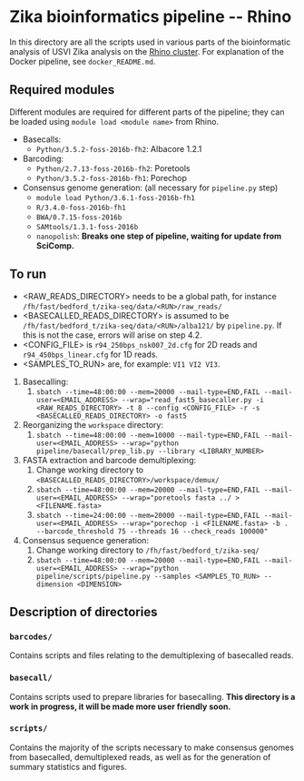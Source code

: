 # Zika bioinformatics pipeline -- Rhino

In this directory are all the scripts used in various parts of the bioinformatic analysis of USVI Zika analysis on the [Rhino cluster](https://github.com/blab/wiki/wiki/Rhino-cluster). For explanation of the Docker pipeline, see `docker_README.md`.

## Required modules
Different modules are required for different parts of the pipeline; they can be loaded using `module load <module name>` from Rhino.

- Basecalls:
  - `Python/3.5.2-foss-2016b-fh2`: Albacore 1.2.1
- Barcoding:
  - `Python/2.7.13-foss-2016b-fh2`: Poretools
  - `Python/3.5.2-foss-2016b-fh1`: Porechop
- Consensus genome generation: (all necessary for `pipeline.py` step)
  - `module load Python/3.6.1-foss-2016b-fh1`
  - `R/3.4.0-foss-2016b-fh1`
  - `BWA/0.7.15-foss-2016b`
  - `SAMtools/1.3.1-foss-2016b`
  - `nanopolish`: __Breaks one step of pipeline, waiting for update from SciComp.__

## To run
* <RAW_READS_DIRECTORY> needs to be a global path, for instance `/fh/fast/bedford_t/zika-seq/data/<RUN>/raw_reads/`
* <BASECALLED_READS_DIRECTORY> is assumed to be `/fh/fast/bedford_t/zika-seq/data/<RUN>/alba121/` by `pipeline.py`. If this is not the case, errors will arise on step 4.2.
* <CONFIG_FILE> is `r94_250bps_nsk007_2d.cfg` for 2D reads and `r94_450bps_linear.cfg` for 1D reads.
* <SAMPLES_TO_RUN> are, for example: `VI1 VI2 VI3`.
1. Basecalling:
   1. `sbatch --time=48:00:00 --mem=20000 --mail-type=END,FAIL --mail-user=<EMAIL_ADDRESS> --wrap="read_fast5_basecaller.py -i <RAW_READS_DIRECTORY> -t 8 --config <CONFIG_FILE> -r -s <BASECALLED_READS_DIRECTORY> -o fast5`
2. Reorganizing the `workspace` directory:
   1. `sbatch --time=48:00:00 --mem=10000 --mail-type=END,FAIL --mail-user=<EMAIL_ADDRESS> --wrap="python pipeline/basecall/prep_lib.py --library <LIBRARY_NUMBER>`
3. FASTA extraction and barcode demultiplexing:
   1. Change working directory to `<BASECALLED_READS_DIRECTORY>/workspace/demux/`
   2. `sbatch --time=48:00:00 --mem=20000 --mail-type=END,FAIL --mail-user=<EMAIL_ADDRESS> --wrap="poretools fasta ../ > <FILENAME.fasta>`
   3. `sbatch --time=24:00:00 --mem=20000 --mail-type=END,FAIL --mail-user=<EMAIL_ADDRESS> --wrap="porechop -i <FILENAME.fasta> -b . --barcode_threshold 75 --threads 16 --check_reads 100000"`
4. Consensus sequence generation:
   1. Change working directory to `/fh/fast/bedford_t/zika-seq/`
   2. `sbatch --time=48:00:00 --mem=20000 --mail-type=END,FAIL --mail-user=<EMAIL_ADDRESS> --wrap="python pipeline/scripts/pipeline.py --samples <SAMPLES_TO_RUN> --dimension <DIMENSION>`


## Description of directories

### `barcodes/`
Contains scripts and files relating to the demultiplexing of basecalled reads.

### `basecall/`
Contains scripts used to prepare libraries for basecalling. __This directory is a work in progress, it will be made more user friendly soon.__

### `scripts/`
Contains the majority of the scripts necessary to make consensus genomes from basecalled, demultiplexed reads, as well as for the generation of summary statistics and figures.
